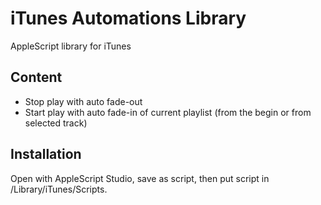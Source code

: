 # iTunes Automations Library
AppleScript library for iTunes 

## Content

- Stop play with auto fade-out
- Start play with auto fade-in of current playlist (from the begin or from selected track)

## Installation
Open with AppleScript Studio, save as script,
then put script in /Library/iTunes/Scripts.
